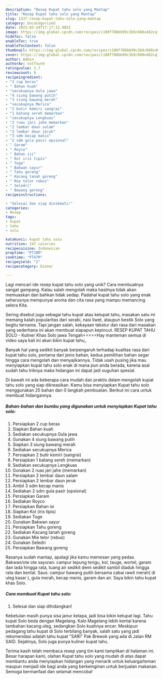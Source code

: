 ```yaml
---
description: "Resep Kupat tahu solo yang Mantap"
title: "Resep Kupat tahu solo yang Mantap"
slug: 1337-resep-kupat-tahu-solo-yang-mantap
category: Uncategorized
date: 2023-03-24T17:17:13.985Z
image: https://img-global.cpcdn.com/recipes/c180f708bb99c3b9/680x482cq70/kupat-tahu-solo-foto-resep-utama.jpg
hideToc: false
enableToc: true
enableTocContent: false
thumbnail: https://img-global.cpcdn.com/recipes/c180f708bb99c3b9/680x482cq70/kupat-tahu-solo-foto-resep-utama.jpg
cover: https://img-global.cpcdn.com/recipes/c180f708bb99c3b9/680x482cq70/kupat-tahu-solo-foto-resep-utama.jpg
author: Admin
authorAv: notfound
ratingvalue: 3.7
reviewcount: 9
recipeingredient:
- "2 cup beras"
- " Bahan kuah"
- "secukupnya Gula jawa"
- "4 siung bawang putih"
- "3 siung bawang merah"
- "secukupnya Merica"
- "2 butir kemiri sangrai"
- "1 batang sereh memarkan"
- "secukupnya Lengkuas"
- "2 ruas jari jahe memarkan"
- "2 lembar daun salam"
- "2 lembar daun jeruk"
- "3 sdm kecap manis"
- "2 sdm gula pasir opsional"
- " Garam"
- " Royco"
- " Bahan isi"
- " Kol iris tipis"
- " Toge"
- " Bakwan sayur"
- " Tahu goreng"
- " Kacang tanah goreng"
- " Mie telor rebus"
- " Seledri"
- " Bawang goreng"
recipeinstructions:

- "Selesai dan siap dinikmati!"
categories:
- Resep
tags:
- kupat
- tahu
- solo

katakunci: kupat tahu solo 
nutrition: 247 calories
recipecuisine: Indonesian
preptime: "PT38M"
cooktime: "PT47M"
recipeyield: "2"
recipecategory: Dinner

---
```





Lagi mencari ide resep kupat tahu solo yang unik? Cara membuatnya sangat gampang. Kalau salah mengolah maka hasilnya tidak akan memuaskan dan bahkan tidak sedap. Padahal kupat tahu solo yang enak seharusnya mempunyai aroma dan cita rasa yang mampu memancing selera Kita.





Sering disebut juga sebagai tahu kupat atau ketupat tahu, masakan satu ini memang kalah popularitas dari serabi, nasi liwet, ataupun bestik Solo yang begitu ternama. Tapi jangan salah, kekayaan tekstur dan rasa dari masakan yang sederhana ini akan membuat siapapun kepincut. RESEP KUPAT TAHU SOLO - Kuliner Khas Solo jawa Tengah=====Hay manteman semua di video saya kali ini akan bikin kupat tahu,.

Banyak hal yang sedikit banyak berpengaruh terhadap kualitas rasa dari kupat tahu solo, pertama dari jenis bahan, kedua pemilihan bahan segar hingga cara mengolah dan menyajikannya. Tidak usah pusing jika mau menyiapkan kupat tahu solo enak di mana pun anda berada, karena asal sudah tahu triknya maka hidangan ini dapat jadi suguhan spesial.






Di bawah ini ada beberapa cara mudah dan praktis dalam mengolah kupat tahu solo yang siap dikreasikan. Kamu bisa menyiapkan Kupat tahu solo menggunakan 25 bahan dan 0 langkah pembuatan. Berikut ini cara untuk membuat hidangannya.

<!--inarticleads1-->

##### Bahan-bahan dan bumbu yang digunakan untuk menyiapkan Kupat tahu solo:

1. Persiapkan 2 cup beras
1. Siapkan  Bahan kuah
1. Sediakan secukupnya Gula jawa
1. Gunakan 4 siung bawang putih
1. Siapkan 3 siung bawang merah
1. Sediakan secukupnya Merica
1. Persiapkan 2 butir kemiri (sangrai)
1. Persiapkan 1 batang sereh (memarkan)
1. Sediakan secukupnya Lengkuas
1. Gunakan 2 ruas jari jahe (memarkan)
1. Persiapkan 2 lembar daun salam
1. Persiapkan 2 lembar daun jeruk
1. Ambil 3 sdm kecap manis
1. Sediakan 2 sdm gula pasir (opsional)
1. Persiapkan  Garam
1. Sediakan  Royco
1. Persiapkan  Bahan isi
1. Siapkan  Kol (iris tipis)
1. Sediakan  Toge
1. Gunakan  Bakwan sayur
1. Persiapkan  Tahu goreng
1. Sediakan  Kacang tanah goreng
1. Gunakan  Mie telor (rebus)
1. Gunakan  Seledri
1. Persiapkan  Bawang goreng


Rasanya sudah mantap, apalagi jika kamu memesan yang pedas. Bakwan/ote ote sayuran: campur tepung terigu, kol, tauge, wortel, garam dan lada hingga rata, tuang air sedikit demi sedikit sambil diaduk hingga rata dan kental. Saus: campur bawang putih bersama cabai rawit merah( di uleg kasar ), gula merah, kecap manis, garam dan air. Saya bikin tahu kupat khas Solo. 

<!--inarticleads2-->

##### Cara membuat Kupat tahu solo:


1. Selesai dan siap dihidangkan!

Kebetulan masih punya sisa janur kelapa, jadi bisa bikin ketupat lagi. Tahu kupat Solo beda dengan Magelang. Kalo Magelang lebih kental karena tambahan kacang uleg, sedangkan Solo kuahnya encer. Meskipun pedagang tahu kupat di Solo terbilang banyak, salah satu yang jadi rekomendasi adalah tahu kupat &#34;SARI&#34; Pak Brewok yang ada di Jalan RM SAID. Sejatinya, Solo juga punya kuliner kupat tahu. 

Terima kasih telah membaca resep yang tim kami tampilkan di halaman ini. Besar harapan kami, olahan Kupat tahu solo yang mudah di atas dapat membantu anda menyiapkan hidangan yang menarik untuk keluarga/teman maupun menjadi ide bagi anda yang berkeinginan untuk berjualan makanan. Semoga bermanfaat dan selamat mencoba!
